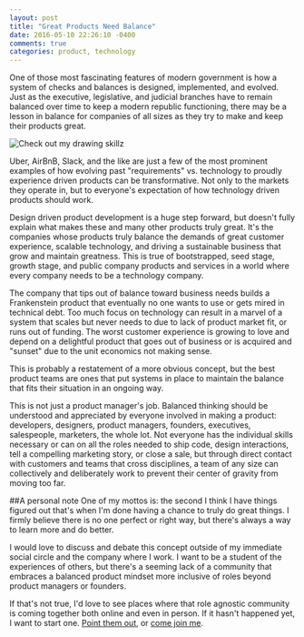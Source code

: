 ```yaml
---
layout: post
title: "Great Products Need Balance"
date: 2016-05-10 22:26:10 -0400
comments: true
categories: product, technology
---
```


One of those most fascinating features of modern government is how a system of checks and balances is designed, implemented, and evolved. Just as the executive, legislative, and judicial branches have to remain balanced over time to keep a modern republic functioning, there may be a lesson in balance for companies of all sizes as they try to make and keep their products great.

![Check out my drawing skillz][1]

[1]: /images/the-triangle.png

Uber, AirBnB, Slack, and the like are just a few of the most prominent examples of how evolving past "requirements" vs. technology to proudly experience driven products can be transformative. Not only to the markets they operate in, but to everyone's expectation of how technology driven products should work.

Design driven product development is a huge step forward, but doesn't fully explain what makes these and many other products truly great. It's the companies whose products truly balance the demands of great customer experience, scalable technology, and driving a sustainable business that grow and maintain greatness. This is true of bootstrapped, seed stage, growth stage, and public company products and services in a world where every company needs to be a technology company.

The company that tips out of balance toward business needs builds a Frankenstein product that eventually no one wants to use or gets mired in technical debt. Too much focus on technology can result in a marvel of a system that scales but never needs to due to lack of product market fit, or runs out of funding. The worst customer experience is growing to love and depend on a delightful product that goes out of  business or is acquired and "sunset" due to the unit economics not making sense.

This is probably a restatement of a more obvious concept, but the best product teams are ones that put systems in place to maintain the balance that fits their situation in an ongoing way. 

This is not just a product manager's job. Balanced thinking should be understood and appreciated by everyone involved in making a product: developers, designers, product managers, founders, executives, salespeople, marketers, the whole lot. Not everyone has the individual skills necessary or can on all the roles needed to ship code, design interactions, tell a compelling marketing story, or close a sale, but through direct contact with customers and teams that cross disciplines, a team of any size can collectively and deliberately work to prevent their center of gravity from moving too far.

##A personal note
One of my mottos is: the second I think I have things figured out that's when I'm done having a chance to truly do great things. I firmly believe there is no one perfect or right way, but there's always a way to learn more and do better.

I would love to discuss and debate this concept outside of my immediate social circle and the company where I work. I want to be a student of the experiences of others, but there's a seeming lack of a community that embraces a balanced product mindset more inclusive of roles beyond product managers or founders.

If that's not true, I'd love to see places where that role agnostic community is coming together both online and even in person. If it hasn't happened yet, I want to start one. [Point them out][2], or [come join me][3].

[2]: mailto:cs@craigsturgis.com
[3]: http://eepurl.com/b1icuP

